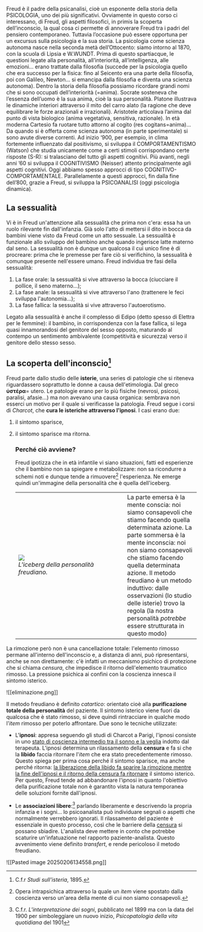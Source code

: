 Freud è il padre della psicanalisi, cioè un esponente della storia della PSICOLOGIA, uno dei più significativi. Ovviamente in questo corso ci interessano, di Freud, gli aspetti filosofici, in primis la scoperta dell’inconscio, la qual cosa ci permette di annoverare Freud tra i padri del pensiero contemporaneo.
Tuttavia l’occasione può essere opportuna per un excursus sulla psicologia e la sua storia.
La psicologia come scienza autonoma nasce nella seconda metà dell’Ottocento: siamo intorno al 1870, con la scuola di Lipsia e W.WUNDT.
Prima di questo spartiacque, le questioni legate alla personalità, all’interiorità, all’intelligenza, alle emozioni… erano trattate dalla filosofia (succede per la psicologia quello che era successo per la fisica: fino al Seicento era una parte della filosofia, poi con Galileo, Newton… si emancipa dalla filosofia e diventa una scienza autonoma).
Dentro la storia della filosofia possiamo ricordare grandi nomi che si sono occupati dell’interiorità (=anima). Socrate sosteneva che l’essenza dell’uomo è la sua anima, cioè la sua personalità. Platone illustrava le dinamiche interiori attraverso il mito del carro alato (la ragione che deve equilibrare le forze arazionali e irrazionali). Aristotele articolava l’anima dal punto di vista biologico (anima vegetativa, sensitiva, razionale). In età moderna Cartesio fa ruotare tutto attorno al cogito (res cogitans=anima)…
Da quando si è offerta come scienza autonoma (in parte sperimentale) si sono avute diverse correnti. Ad inizio ‘900, per esempio, in clima fortemente influenzato dal positivismo, si sviluppa il COMPORTAMENTISMO (Watson) che studia unicamente come a certi stimoli corrispondano certe risposte (S-R): si tralasciano del tutto gli aspetti cognitivi.
Più avanti, negli anni ’60 si sviluppa il COGNITIVISMO (Neisser) attento principalmente agli aspetti cognitivi.
Oggi abbiamo spesso approcci di tipo COGNITIVO-COMPORTAMENTALE.
Parallelamente a questi approcci, fin dalla fine dell’800, grazie a Freud, si sviluppa la PSICOANALISI (oggi psicologia dinamica).

## La sessualità

Vi è in Freud un'attenzione alla sessualità che prima non c'era: essa ha un ruolo rilevante fin dall'infanzia. Già solo l'atto di mettersi il dito in bocca da bambini viene visto da Freud come un atto sessuale. La sessualità è funzionale allo sviluppo del bambino anche quando ingerisce latte materno dal seno. La sessualità non è dunque un qualcosa il cui unico fine è di procreare: prima che le premesse per fare ciò si verifichino, la sessualità è comunque presente nell'essere umano. Freud individua tre fasi della sessualità:

1. La fase orale: la sessualità si vive attraverso la bocca (ciucciare il pollice, il seno materno…);
2. La fase anale: la sessualità si vive attraverso l'ano (trattenere le feci sviluppa l'autonomia…);
3. La fase fallica: la sessualità si vive attraverso l'autoerotismo.

Legato alla sessualità è anche il complesso di Edipo (detto spesso di Elettra per le femmine): il bambino, in corrispondenza con la fase fallica, si lega quasi innamorandosi del genitore del sesso opposto, maturando al contempo un sentimento ambivalente (competitività e sicurezza) verso il genitore dello stesso sesso. 

## La scoperta dell'inconscio[^2]

Freud parte dallo studio delle **isterie**, una series di patologie che si riteneva riguardassero soprattutto le donne a causa dell'etimologia. Dal greco **ὑστέρα**= utero.
Le patologie erano per lo più fisiche (nevrosi, psicosi, paralisi, afasie…) ma non avevano una causa organica: sembrava non esserci un motivo per il quale si verificasse la patologia. 
Freud segue i corsi di *Charcot*, che **cura le isteriche attraverso l'ipnosi**. I casi erano due:

1. il sintomo sparisce,

2. il sintomo sparisce ma ritorna.
   
   ### Perché ciò avviene?
   
   Freud ipotizza che in età infantile vi siano situazioni, fatti ed esperienze che il bambino non sa spiegare e metabolizzare: non sa ricondurre a schemi noti e dunque tende a rimuovere[^1] l'esperienza. Ne emerge quindi un'immagine della personalità che è quella dell'iceberg.
   
   <table width=100%>
   <tr>
    <td width=60%>  <img src="https://tesinadimaturita.wordpress.com/wp-content/uploads/2017/06/iceberg.jpg?w=395&h=344"> <br> <i>L'iceberg della personalità freudiano.</i></td>
    <td width=50%>La parte emersa è la mente conscia: noi siamo consapevoli che stiamo facendo quella determinata azione. La parte sommersa è la mente inconscia: noi non siamo consapevoli che stiamo facendo quella determinata azione. Il metodo freudiano è un metodo induttivo: dalle osservazioni (lo studio delle isterie) trovo la regola (la nostra personalità <i>potrebbe</i> essere strutturata in questo modo)
   
   </td>
   </tr>
   </table>

La rimozione però non è una cancellazione totale: l'elemento rimosso permane all'interno dell'inconscio e, a distanza di anni, può ripresentarsi, anche se non direttamente: c'è infatti un meccanismo psichico di protezione che si chiama *censura*, che impedisce il ritorno dell'elemento traumatico rimosso.
La pressione psichica ai confini con la coscienza innesca il sintomo isterico.

![[eliminazione.png]]

Il metodo freudiano è definito *catartico*: orientato cioè alla **purificazione totale della personalità** del paziente. Il sintomo isterico viene fuori da qualcosa che è stato rimosso, si deve quindi rintracciare in qualche modo l'*item* rimosso per poterlo affrontare. 
Due sono le tecniche utilizzate:

- L'**ipnosi**: appresa seguendo gli studi di Charcot a Parigi, l'ipnosi consiste in uno <u>stato di coscienza intermedio tra il sonno e la veglia</u> indotto dal terapeuta. L'ipnosi determina un rilassamento della **censura** e fa si che la **libido** faccia ritornare l'*item* che era stato precedentemente rimosso. Questo spiega per prima cosa perché il sintomo sparisce, ma anche perché ritorna: <u>la liberazione della libido fa sparire la rimozione mentre la fine dell'ipnosi e il ritorno della censura fa ritornare</u> il sintomo isterico. Per questo, Freud tende ad abbandonare l'ipnosi in quanto l'obiettivo della purificazione totale non è garantito vista la natura temporanea delle soluzioni fornite dall'ipnosi.

- Le **associazioni libere**:[^3] parlando liberamente e descrivendo la propria infanzia e i sogni… lo psicoanalista può individuare segnali o aspetti che normalmente verrebbero ignorati. Il rilassamento del paziente è essenziale in questo processo, così che le barriere della <u>censura</u> si possano sbiadire. 
  L'analista deve mettere in conto che potrebbe scaturire un'infatuazione nel rapporto paziente-analista. Questo avvenimento viene definito *transfert*, e rende pericoloso il metodo freudiano.

![[Pasted image 20250206134558.png]]

[^2]: C.f.r *Studi sull'isteria*, 1895.
[^1]: Opera intrapsichica attraverso la quale un *item* viene spostato dalla coscienza verso un'area della mente di cui non siamo consapevoli. 
[^3]: C.f.r. *L'interpretazione dei sogni*, pubblicato nel 1899 ma con la data del 1900 per simboleggiare un nuovo inizio, *Psicopatologia della vita quotidiana* del 1901 
